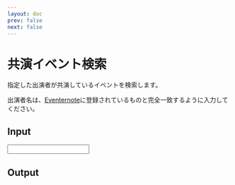 ```yaml
---
layout: doc
prev: false
next: false
---
```


<script setup lang="ts">
import Input from "./Input.vue"
import Output from "./Output.vue"
</script>

# 共演イベント検索

指定した出演者が共演しているイベントを検索します。

出演者名は、[Eventernote](https://www.eventernote.com)に登録されているものと完全一致するように入力してください。

## Input

<Input />

## Output

<Output />
